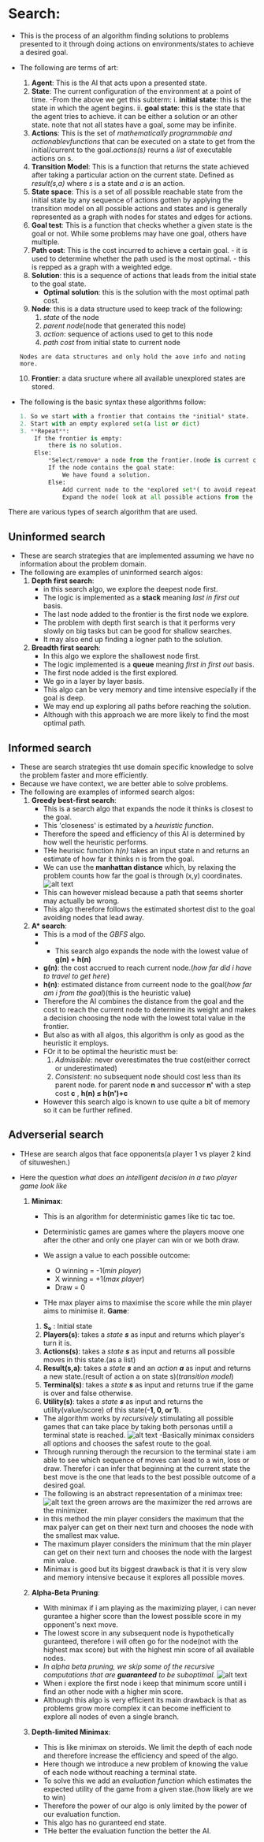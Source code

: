 # **Search**:

- This is the process of an algorithm finding solutions to problems presented to it through doing actions on environments/states to achieve a desired  goal.
- The following are terms of art:
  1. **Agent**: This is the AI that acts upon a presented state.
  2. **State**: The current configuration of the environment at a point of time.
        -From the above we get this subterm:
        i. **initial state**: this is the state in which the agent begins.
        ii. **goal state**: this is the state that the agent tries to achieve.
                it can be either a solution or an other state.
                note that not all states have a goal, some may be infinite.
  3. **Actions**: This is the set of *mathematically programmable and actionablevfunctions* that can be executed on a state to get from the initial/current to the goal.*actions(s)* reurns a *list* of executable actions on s.
  4. **Transition Model**: This is a function that returns the state achieved after taking a particular action on the current state. Defined as *result(s,a)* where *s* is a state and *a* is an action.
  5. **State space**: This is a set of all possible reachable state from the initial state by any sequence of actions gotten by applying the transition model on all possible actions and states and is generally represented as a graph with nodes for states and edges for actions.
  6. **Goal test**: This is a function that checks whether a given state is the goal or not. While some problems may have one goal, others have multiple.
  7. **Path cost**: This is the cost incurred to achieve a certain goal.
            - it is used to determine whether the path used is the most optimal.
            - this is repped as a graph with a weighted edge.
  8. **Solution**: this is a sequence of actions that leads from the initial state to the goal state.
        - **Optimal solution**: this is the solution with the most optimal path cost.
  9. **Node**: this is a data structure used to keep track of the following:
        1. *state* of the node
        2. *parent node*(node that generated this node)
        3. *action*: sequence of actions used to get to this node
        4. *path cost* from initial state to current node

    [^]:Note:

      Nodes are data structures and only hold the aove info and noting more. 

  10. **Frontier**: a data sructure where all available unexplored states are stored.
 
- The following is the basic syntax these algorithms follow:

    ```python
    1. So we start with a frontier that contains the *initial* state.
    2. Start with an empty explored set(a list or dict)
    3. **Repeat**:
        If the frontier is empty:
            there is no solution.
        Else:
            *Select/remove* a node from the frontier.(node is current consideration)
            If the node contains the goal state:
                We have found a solution.
            Else:
                Add current node to the *explored set*( to avoid repeating nodes)
                Expand the node( look at all possible actions from the current node) and add the resulting nodes to the frontier(*if thet arent already in the frontier or the explored set*).(expanding is like branching)
    ```
There are various types of search algorithm that are used.

## **Uninformed search**

- These are search strategies that are implemented assuming we have no information about the problem domain.
- The following are examples of uninformed search algos:
    1. **Depth first search**: 
        - in this search algo, we explore the deepest node first.
        - The logic is implemented as a **stack** meaning *last in first out* basis.
        - The last node added to the frontier is the first node we explore.
        - The problem with depth first search is that it performs very slowly on big tasks but can be good for shallow searches.
        - It may also end up finding a logner path to the solution.
    2. **Breadth first search**:
        - In this algo we explore the shallowest node first.
        - The logic implemented is a **queue** meaning *first in first out* basis.
        - The first node added is the first explored.
        - We go in a layer by layer basis.
        - This algo can be very memory and time intensive especially if the goal is deep.
        - We may end up exploring all paths before reaching the solution.
        - Although with this approach we are more likely to find the most optimal path.

## **Informed search**

- These are search strategies tht use domain specific knowledge to solve the problem faster and more efficiently.
- Because we have context, we are better able to solve problems.
- The following are examples of informed search algos:
    1. **Greedy best-first search**:
        - This is a search algo that expands the node it thinks is closest to the goal.
        - This 'closeness' is estimated by a *heuristic function*.
        - Therefore the speed and efficiency of this AI is determined by how well the heuristic performs.
        - THe heurisic function *h(n)* takes an input state n and returns an estimate of how far it thinks n is from the goal.
        - We can use the **manhattan distance** which, by relaxing the problem counts how far the goal is through (x,y) coordinates.
        ![alt text](image.png)
        - This can however mislead because a path that seems shorter may actually be wrong.
        - This algo therefore follows the estimated shortest dist to the goal avoiding nodes that lead away.
    2. __A* search__:
        - This is a mod of the *GBFS* algo.
        - - This search algo expands the node with the lowest value of **g(n) + h(n)**
        - **g(n)**: the cost accrued to reach current node.(*how far did i have to travel to get here*)
        - **h(n)**: estimated distance from curreent node to the goal(*how far am i from the goal*)(this is the heuristic value)
        - Therefore the AI combines the distance from the goal and the cost to reach the current node to determine its weight and makes a decision choosing the node with the lowest total value in the frontier.
        - But also as with all algos, this algorithm is only as good as the heuristic it employs.
        - FOr  it to be optimal the heuristic must be:
            1. *Admissible*: never overestimates the true cost(either correct or underestimated)
            2. *Consistent*: no subsequent node should cost less than its parent node. for parent node __n__ and successor __n'__ with a step cost __c__ , __h(n) ≤ h(n')+c__
        - However this search algo is known to use quite a bit of memory so it can be further refined.
  
## **Adverserial search**

- THese are search algos that face opponents(a player 1 vs player 2 kind of situweshen.)
- Here the question *what does an intelligent decision in a two player game look like*
    
    1. **Minimax**:

        - This is an algorithm for deterministic games like tic tac toe.
        - Deterministic games are games where the players moove one after the other and only one player can win or we both draw.
        - We assign a value to each possible outcome:

            - O winning = -1(*min player*)
            - X winning = +1(*max player*)
            - Draw      =  0
        - THe max player aims to maximise the  score while the min player aims to minimise it.
        **Game**:

        1. **S₀** : Initial state
        2. **Players(s)**: takes a *state __s__* as input and returns which player's turn it is.
        3. **Actions(s)**: takes a *state __s__* as input and returns all possible moves in this state.(as a list)
        4. **Result(s,a)**: takes a *state __s__* and an *action __a__* as input and returns a new state.(result of action a on state s)(*transition model*)
        5. **Terminal(s)**: takes a *state __s__* as input and returns true if the game is over and false otherwise.
        6. **Utility(s)**: takes a *state __s__* as input and returns the utility(value/score) of this state(__-1, 0, or 1__).

        - The algorithm works by *recursively* stimulating all possible games that can take place by taking both personas untill a terminal state is reached.
        ![alt text](image-1.png)
        -Basically minimax considers all options and chooses the safest route to the goal.
        - Through running therough the recursion to the terminal state i am able to see which sequence of moves can lead to a win, loss or draw. Therefor i can infer that beginning at the current state the best move is the one that leads to the best possible outcome of a desired goal.
        - The following is an abstract representation of a minimax tree:
            ![alt text](image-2.png)
            the green arrows are the maximizer
            the red arrows are the minimizer.
        - in this method the min player considers the maximum that the max palyer can get on their next turn and chooses the node with the smallest max value.
        - The maximum player considers the minimum that the min player can get on their next turn and chooses the node with the largest min value.
        - Minimax is good but its biggest drawback is that it is very slow and memory intensive because it explores all possible moves.
  
    2. **Alpha-Beta Pruning**:
        - With minimax if i am playing as the maximizing player, i can never gurantee a higher score than the lowest possible score in my opponent's next move.
        - The lowest score in any subsequent node is hypothetically guranteed, therefore i will often go for the node(not with the highest max score) but with the highest min score of all available nodes.
        - *In alpha beta pruning, we skip some of the recursive computations that are __guaranteed__ to be suboptimal.*
        ![alt text](image-3.png)
        - When i explore the first node i keep that minimum score untill i find an other node with a higher min score.
        - Although this algo is very efficient its main drawback is that as problems grow more complex it can become inefficient to explore all nodes of even a single branch.

    3. **Depth-limited Minimax**:
        - This is like minimax on steroids. We limit the depth of each node and therefore increase the efficiency and speed of the algo.
        - Here though we introduce a new problem of knowing the value of each node without reaching a terminal state.
        - To solve this we add an *evaluation function* which estimates the expected utility of the game from a given stae.(how likely are we to win)
        - Therefore the power of our algo is only limited by the power of our evaluation function.
        - This algo has no guranteed end state.
        - THe better the evaluation function the better the AI.